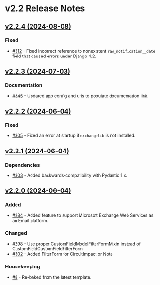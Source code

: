 # v2.2 Release Notes

<!-- towncrier release notes start -->

## [v2.2.4 (2024-08-08)](https://github.com/nautobot/nautobot-app-circuit-maintenance/releases/tag/v2.2.4)

### Fixed

- [#312](https://github.com/nautobot/nautobot-app-circuit-maintenance/issues/312) - Fixed incorrect reference to nonexistent `raw_notification__date` field that caused errors under Django 4.2.

## [v2.2.3 (2024-07-03)](https://github.com/nautobot/nautobot-app-circuit-maintenance/releases/tag/v2.2.3)

### Documentation

- [#345](https://github.com/nautobot/nautobot-app-circuit-maintenance/issues/345) - Updated app config and urls to populate documentation link.

## [v2.2.2 (2024-06-04)](https://github.com/nautobot/nautobot-app-circuit-maintenance/releases/tag/v2.2.2)

### Fixed

- [#305](https://github.com/nautobot/nautobot-app-circuit-maintenance/issues/305) - Fixed an error at startup if `exchangelib` is not installed.

## [v2.2.1 (2024-06-04)](https://github.com/nautobot/nautobot-app-circuit-maintenance/releases/tag/v2.2.1)

### Dependencies

- [#303](https://github.com/nautobot/nautobot-app-circuit-maintenance/issues/303) - Added backwards-compatibility with Pydantic 1.x.

## [v2.2.0 (2024-06-04)](https://github.com/nautobot/nautobot-app-circuit-maintenance/releases/tag/v2.2.0)

### Added

- [#284](https://github.com/nautobot/nautobot-app-circuit-maintenance/issues/284) - Added feature to support Microsoft Exchange Web Services as an Email platform.

### Changed

- [#298](https://github.com/nautobot/nautobot-app-circuit-maintenance/issues/298) - Use proper CustomFieldModelFilterFormMixin instead of CustomFieldCustomFieldFilterForm
- [#302](https://github.com/nautobot/nautobot-app-circuit-maintenance/issues/302) - Added FilterForm for CircuitImpact or Note

### Housekeeping

- [#8](https://github.com/nautobot/nautobot-app-circuit-maintenance/issues/8) - Re-baked from the latest template.
